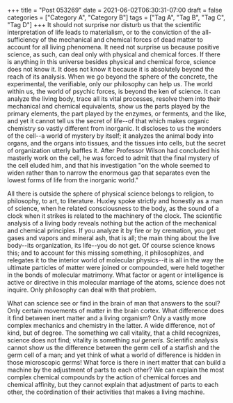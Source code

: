 +++
title = "Post 053269"
date = 2021-06-02T06:30:31-07:00
draft = false
categories = ["Category A", "Category B"]
tags = ["Tag A", "Tag B", "Tag C", "Tag D"]
+++
It should not surprise nor disturb us that the scientific interpretation of life leads to materialism, or to the conviction of the all-sufficiency of the mechanical and chemical forces of dead matter to account for all living phenomena. It need not surprise us because positive science, as such, can deal only with physical and chemical forces. If there is anything in this universe besides physical and chemical force, science does not know it. It does not know it because it is absolutely beyond the reach of its analysis. When we go beyond the sphere of the concrete, the experimental, the verifiable, only our philosophy can help us. The world within us, the world of psychic forces, is beyond the ken of science. It can analyze the living body, trace all its vital processes, resolve them into their mechanical and chemical equivalents, show us the parts played by the primary elements, the part played by the enzymes, or ferments, and the like, and yet it cannot tell us the secret of life--of that which makes organic chemistry so vastly different from inorganic. It discloses to us the wonders of the cell--a world of mystery by itself; it analyzes the animal body into organs, and the organs into tissues, and the tissues into cells, but the secret of organization utterly baffles it. After Professor Wilson had concluded his masterly work on the cell, he was forced to admit that the final mystery of the cell eluded him, and that his investigation "on the whole seemed to widen rather than to narrow the enormous gap that separates even the lowest forms of life from the inorganic world."

All there is outside the sphere of physical science belongs to religion, to philosophy, to art, to literature. Huxley spoke strictly and honestly as a man of science, when he related consciousness to the body, as the sound of a clock when it strikes is related to the machinery of the clock. The scientific analysis of a living body reveals nothing but the action of the mechanical and chemical principles. If you analyze it by fire or by cremation, you get gases and vapors and mineral ash, that is all; the main thing about the live body--its organization, its life--you do not get. Of course science knows this; and to account for this missing something, it philosophizes, and relegates it to the interior world of molecular physics--it is all in the way the ultimate particles of matter were joined or compounded, were held together in the bonds of molecular matrimony. What factor or agent or intelligence is active or directive in this molecular marriage of the atoms, science does not inquire. Only philosophy can deal with that problem.

What can science see or find in the brain of man that answers to the soul? Only certain movements of matter in the brain cortex. What difference does it find between inert matter and a living organism? Only a vastly more complex mechanics and chemistry in the latter. A wide difference, not of kind, but of degree. The something we call vitality, that a child recognizes, science does not find; vitality is something _sui generis_. Scientific analysis cannot show us the difference between the germ cell of a starfish and the germ cell of a man; and yet think of what a world of difference is hidden in those microscopic germs! What force is there in inert matter that can build a machine by the adjustment of parts to each other? We can explain the most complex chemical compounds by the action of chemical forces and chemical affinity, but they cannot explain that adjustment of parts to each other, the coördination of their activities that makes a living machine.
